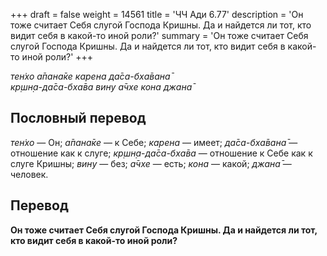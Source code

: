 +++
draft = false
weight = 14561
title = 'ЧЧ Ади 6.77'
description = 'Он тоже считает Себя слугой Господа Кришны. Да и найдется ли тот, кто видит себя в какой-то иной роли?'
summary = 'Он тоже считает Себя слугой Господа Кришны. Да и найдется ли тот, кто видит себя в какой-то иной роли?'
+++

_тен̇хо а̄пана̄ке карена да̄са-бха̄вана̄  
кр̣шн̣а-да̄са-бха̄ва вину а̄чхе кона джана̄_

## Пословный перевод

_тен̇хо_ — Он; _а̄пана̄ке_ — к Себе; _карена_ — имеет; _да̄са_\-_бха̄вана̄_ — отношение как к слуге; _кр̣шн̣а_\-_да̄са_\-_бха̄ва_ — отношение к Себе как к слуге Кришны; _вину_ — без; _а̄чхе_ — есть; _кона_ — какой; _джана̄_ — человек.

## Перевод

**Он тоже считает Себя слугой Господа Кришны. Да и найдется ли тот, кто видит себя в какой-то иной роли?**

